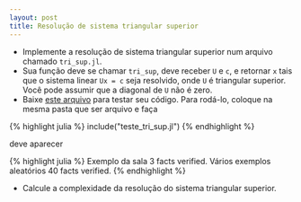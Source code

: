 ```yaml
---
layout: post
title: Resolução de sistema triangular superior
---
```


- Implemente a resolução de sistema triangular superior num arquivo chamado
`tri_sup.jl`.
- Sua função deve se chamar `tri_sup`, deve receber `U` e `c`,
  e retornar `x` tais que o sistema linear `Ux = c` seja resolvido,
  onde `U` é triangular superior. Você pode assumir que a diagonal de `U` não é
  zero.
- Baixe [este arquivo](teste_tri_sup.jl) para testar seu código. Para rodá-lo,
coloque na mesma pasta que ser arquivo e faça

{% highlight julia %}
include("teste_tri_sup.jl")
{% endhighlight %}

deve aparecer

{% highlight julia %}
Exemplo da sala
3 facts verified.
Vários exemplos aleatórios
40 facts verified.
{% endhighlight %}

- Calcule a complexidade da resolução do sistema triangular superior.
